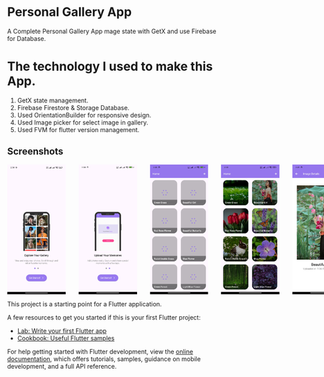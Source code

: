 # Personal Gallery App

A Complete Personal Gallery App mage state with GetX and use Firebase for Database.

# The technology I used to make this App.

<ol>
    <li>
        GetX state management.
    </li>
    <li>
        Firebase Firestore & Storage Database.
    </li>
    <li>
        Used OrientationBuilder for responsive design.
    </li>
    <li>
        Used Image picker for select image in gallery.
    </li>
    <li>
        Used FVM for flutter version management.
    </li>
</ol>

## Screenshots

<div style="display:flex">
    <img src="screenshots/s01.jpg" alt="Home Screen" width="150" height="300" style="margin-right: 30px;">
    <img src="screenshots/s02.jpg" alt="Home Screen" width="150" height="300" style="margin-right: 30px;">
    <img src="screenshots/s03.jpg" alt="Home Screen" width="150" height="300" style="margin-right: 30px;">
    <img src="screenshots/s04.jpg" alt="Home Screen" width="150" height="300" style="margin-right: 30px;">
    <img src="screenshots/s06.jpg" alt="Home Screen" width="150" height="300" style="margin-right: 30px;">
    <img src="screenshots/s05.jpg" alt="Home Screen" width="300" height="150" style="margin-right: 30px;">
    <img src="screenshots/s07.jpg" alt="Home Screen" width="150" height="300" style="margin-right: 30px;">
    <img src="screenshots/s08.jpg" alt="Home Screen" width="150" height="300" style="margin-right: 30px;">
</div>

This project is a starting point for a Flutter application.

A few resources to get you started if this is your first Flutter project:

- [Lab: Write your first Flutter app](https://docs.flutter.dev/get-started/codelab)
- [Cookbook: Useful Flutter samples](https://docs.flutter.dev/cookbook)

For help getting started with Flutter development, view the
[online documentation](https://docs.flutter.dev/), which offers tutorials,
samples, guidance on mobile development, and a full API reference.
